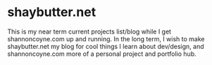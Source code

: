 # shaybutter.net

This is my near term current projects list/blog while I get shannoncoyne.com up and
running. In the long term, I wish to make shaybutter.net my blog for cool things
I learn about dev/design, and shannoncoyne.com more of a personal project and
portfolio hub.
